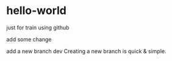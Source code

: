hello-world
===========

just for train using github

add some change

add a new branch dev
Creating a new branch is quick & simple.